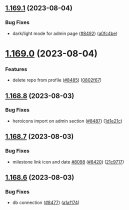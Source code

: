 ## [1.169.1](https://github.com/EddieHubCommunity/LinkFree/compare/v1.169.0...v1.169.1) (2023-08-04)


### Bug Fixes

* dark/light mode for admin page ([#8492](https://github.com/EddieHubCommunity/LinkFree/issues/8492)) ([a0fc4be](https://github.com/EddieHubCommunity/LinkFree/commit/a0fc4be76c15ad4d4cd676e00cb847375ad2c0a6))



# [1.169.0](https://github.com/EddieHubCommunity/LinkFree/compare/v1.168.8...v1.169.0) (2023-08-04)


### Features

* delete repo from profile ([#8485](https://github.com/EddieHubCommunity/LinkFree/issues/8485)) ([0802f67](https://github.com/EddieHubCommunity/LinkFree/commit/0802f674a47a92380d96eca11d8ef703c62745c2))



## [1.168.8](https://github.com/EddieHubCommunity/LinkFree/compare/v1.168.7...v1.168.8) (2023-08-03)


### Bug Fixes

* heroicons import on admin section ([#8487](https://github.com/EddieHubCommunity/LinkFree/issues/8487)) ([1d1e21c](https://github.com/EddieHubCommunity/LinkFree/commit/1d1e21c9388778a7d8be9b45c07fb81505db3918))



## [1.168.7](https://github.com/EddieHubCommunity/LinkFree/compare/v1.168.6...v1.168.7) (2023-08-03)


### Bug Fixes

* milestone link icon and date [#8098](https://github.com/EddieHubCommunity/LinkFree/issues/8098) ([#8420](https://github.com/EddieHubCommunity/LinkFree/issues/8420)) ([21c9717](https://github.com/EddieHubCommunity/LinkFree/commit/21c9717861542833a2fc6d7a2131937573918266))



## [1.168.6](https://github.com/EddieHubCommunity/LinkFree/compare/v1.168.5...v1.168.6) (2023-08-03)


### Bug Fixes

* db connection ([#8477](https://github.com/EddieHubCommunity/LinkFree/issues/8477)) ([a1af174](https://github.com/EddieHubCommunity/LinkFree/commit/a1af174bbe8866f1121b073dc91d8d0556479de2))



